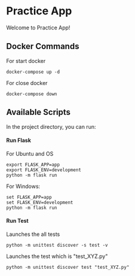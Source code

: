 # Practice App
Welcome to Practice App!

## Docker Commands
For start docker 

`docker-compose up -d`

For close docker 

`docker-compose down`

## Available Scripts

In the project directory, you can run:

#### Run Flask
For Ubuntu and OS 

`export FLASK_APP=app`<br />
`export FLASK_ENV=development`<br />
`python -m flask run`

For Windows:

`set FLASK_APP=app`<br />
`set FLASK_ENV=development`<br />
`python -m flask run`

#### Run Test
Launches the all tests <br />

`python -m unittest discover -s test -v`

Launches the test which is "test_XYZ.py" <br />

`python -m unittest discover test "test_XYZ.py"`

